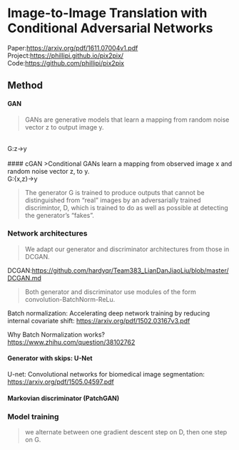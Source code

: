 # Image-to-Image Translation with Conditional Adversarial Networks

Paper:https://arxiv.org/pdf/1611.07004v1.pdf  
Project:https://phillipi.github.io/pix2pix/  
Code:https://github.com/phillipi/pix2pix  


## Method
#### GAN
>GANs are generative models that learn a mapping from random noise vector z to output image y.   

<br>
G:z->y<br>
<br>
#### cGAN
>Conditional GANs learn a mapping from observed image x and random noise vector z, to y.   

<br>
G:{x,z}->y
<br>

>The generator G is trained to produce outputs that cannot be distinguished from “real” images by an adversarially trained discrimintor, D, which is trained to do as well as possible at detecting the generator’s “fakes”.



### Network architectures
>We adapt our generator and discriminator architectures from those in DCGAN.

DCGAN:https://github.com/hardyqr/Team383_LianDanJiaoLiu/blob/master/DCGAN.md
>Both generator and discriminator use modules of the form convolution-BatchNorm-ReLu.   


Batch normalization: Accelerating deep network training by reducing internal covariate shift:
https://arxiv.org/pdf/1502.03167v3.pdf

Why Batch Normalization works?
https://www.zhihu.com/question/38102762


#### Generator with skips: U-Net
U-net: Convolutional networks for biomedical image segmentation:
https://arxiv.org/pdf/1505.04597.pdf


#### Markovian discriminator (PatchGAN)



### Model training
>we alternate between one gradient descent step on D, then one step on G.

